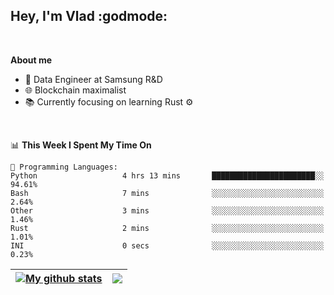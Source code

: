 ## Hey, I'm Vlad :godmode:

<br/>

**About me**
- 💼 Data Engineer at Samsung R&D
- 🌐 Blockchain maximalist
- 📚 Currently focusing on learning Rust :gear:

<br/>

<!--START_SECTION:waka-->
📊 **This Week I Spent My Time On** 

```text
💬 Programming Languages: 
Python                   4 hrs 13 mins       ███████████████████████░░   94.61% 
Bash                     7 mins              ░░░░░░░░░░░░░░░░░░░░░░░░░   2.64% 
Other                    3 mins              ░░░░░░░░░░░░░░░░░░░░░░░░░   1.46% 
Rust                     2 mins              ░░░░░░░░░░░░░░░░░░░░░░░░░   1.01% 
INI                      0 secs              ░░░░░░░░░░░░░░░░░░░░░░░░░   0.23%

```


<!--END_SECTION:waka-->


| <a href="https://github.com/anuraghazra/github-readme-stats"><img align="center" src="https://github-readme-stats.vercel.app/api?username=u-hubar&show_icons=true&include_all_commits=true&theme=dark&hide_border=true" alt="My github stats" /></a> | <a href="https://github.com/anuraghazra/github-readme-stats"><img align="center" src="https://github-readme-stats.vercel.app/api/top-langs/?username=u-hubar&layout=compact&theme=dark&hide_border=true" /></a> |
| ------------- | ------------- |
